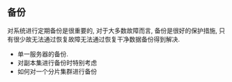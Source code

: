## 备份

对系统进行定期备份是很重要的, 对于大多数故障而言, 备份是很好的保护措施, 只有很少故无法通过恢复故障无法通过恢复干净数据备份得到解决.  

- 单一服务器的备份.
- 对副本集进行备份时特别考虑
- 如何对一个分片集群进行备份
